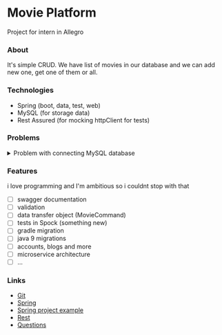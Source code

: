 # Movie Platform
Project for intern in Allegro

### About
It's simple CRUD. We have list of movies in our database and we can add new one, get one of them or all.

### Technologies

- Spring (boot, data, test, web)
- MySQL (for storage data)
- Rest Assured (for mocking httpClient for tests)

### Problems
<details>
  <summary>Problem with connecting MySQL database</summary>
    - Problem: Error creating bean 'entityManagerFactory'
    - Source: java 9 probably
    - Solve: Still not, staying in java 8 for right now
</details>

### Features
i love programming and I'm ambitious so i couldnt stop with that
- [ ] swagger documentation
- [ ] validation
- [ ] data transfer object (MovieCommand)
- [ ] tests in Spock (something new)
- [ ] gradle migration
- [ ] java 9 migrations
- [ ] accounts, blogs and more
- [ ] microservice architecture
- [ ] ...

### Links
- [Git](https://git-scm.com)
- [Spring](https://spring.io)
- [Spring project example](https://github.com/spring-projects/spring-petclinic)
- [Rest](http://www.restapitutorial.com)
- [Questions](https://stackoverflow.com)

